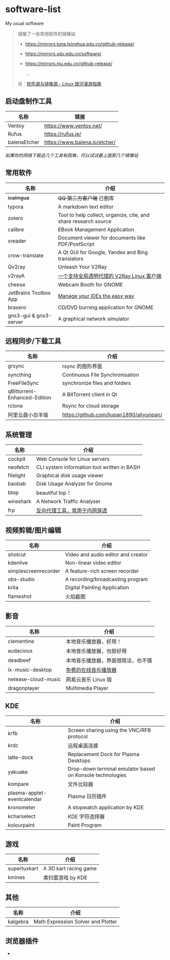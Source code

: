 # software-list

My usual software

> 镜像了一些常用软件的镜像站
>
> - <https://mirrors.tuna.tsinghua.edu.cn/github-release/>
> - <https://mirrors.sdu.edu.cn/software/>
> - <https://mirrors.nju.edu.cn/github-release/>
>
>   ...
>
> 另：[软件源与镜像源 - Linux 银河漫游指南](https://linuxhitchhiker.github.io/THGLG/advanced/re-entry/repo-and-mirror/#%E9%95%9C%E5%83%8F%E7%AB%99%E5%88%97%E8%A1%A8)

## 启动盘制作工具

| 名称         | 链接                            |
| ------------ | ------------------------------- |
| Ventoy       | <https://www.ventoy.net/>       |
| Rufus        | <https://rufus.ie/>             |
| balenaEtcher | <https://www.balena.io/etcher/> |

_如果你的网络下载这几个工具有困难，可以试试最上面那几个镜像站_

## 常用软件

| 名称                   | 介绍                                                                                   |
| ---------------------- | -------------------------------------------------------------------------------------- |
| ~~icalingua~~          | ~~QQ 第三方客户端~~ 已删库                                                             |
| typora                 | A markdown text editor                                                                 |
| zotero                 | Tool to help collect, organize, cite, and share research source                        |
| calibre                | EBook Management Application                                                           |
| xreader                | Document viewer for documents like PDF/PostScript                                      |
| crow-translate         | A Qt GUI for Google, Yandex and Bing translators                                       |
| Qv2ray                 | Unleash Your V2Ray                                                                     |
| v2rayA                 | [一个支持全局透明代理的 V2Ray Linux 客户端](https://github.com/v2rayA/v2rayA/releases) |
| cheese                 | Webcam Booth for GNOME                                                                 |
| JetBrains Toolbox App  | [Manage your IDEs the easy way](https://www.jetbrains.com/zh-cn/toolbox-app/)          |
| brasero                | CD/DVD burning application for GNOME                                                   |
| gns3-gui & gns3-server | A graphical network simulator                                                          |

## 远程同步/下载工具

| 名称                         | 介绍                                       |
| ---------------------------- | ------------------------------------------ |
| grsync                       | rsync 的图形界面                           |
| syncthing                    | Continuous File Synchronisation            |
| FreeFileSync                 | synchronize files and folders              |
| qBittorrent-Enhanced-Edition | A BitTorrent client in Qt                  |
| rclone                       | Rsync for cloud storage                    |
| 阿里云盘小白羊版             | <https://github.com/liupan1890/aliyunpan/> |

## 系统管理

| 名称      | 介绍                                                            |
| --------- | --------------------------------------------------------------- |
| cockpit   | Web Console for Linux servers                                   |
| neofetch  | CLI system information tool written in BASH                     |
| filelight | Graphical disk usage viewer                                     |
| baobab    | Disk Usage Analyzer for Gnome                                   |
| btop      | beautiful top！                                                 |
| wireshark | A Network Traffic Analyser                                      |
| frp       | [反向代理工具，常用于内网穿透](https://github.com/fatedier/frp) |

## 视频剪辑/图片编辑

| 名称                 | 介绍                               |
| -------------------- | ---------------------------------- |
| shotcut              | Video and audio editor and creator |
| kdenlive             | Non-linear video editor            |
| simplescreenrecorder | A feature-rich screen recorder     |
| obs-studio           | A recording/broadcasting program   |
| krita                | Digital Painting Application       |
| flameshot            | 火焰截图                           |

## 影音

| 名称                | 介绍                                                                 |
| ------------------- | -------------------------------------------------------------------- |
| clementine          | 本地音乐播放器，好用！                                               |
| audacious           | 本地音乐播放器，也挺好用                                             |
| deadbeef            | 本地音乐播放器，界面很简洁，也不错                                   |
| lx-music-desktop    | [免费的在线音乐播放器](https://github.com/lyswhut/lx-music-desktop/) |
| netease-cloud-music | 网易云音乐 Linux 版                                                  |
| dragonplayer        | Multimedia Player                                                    |

## KDE

| 名称                        | 介绍                                                      |
| --------------------------- | --------------------------------------------------------- |
| krfb                        | Screen sharing using the VNC/RFB protocol                 |
| krdc                        | 远程桌面连接                                              |
| latte-dock                  | Replacement Dock for Plasma Desktops                      |
| yakuake                     | Drop-down terminal emulator based on Konsole technologies |
| kompare                     | 文件比较器                                                |
| plasma-applet-eventcalendar | Plasma 日历插件                                           |
| kronometer                  | A stopwatch application by KDE                            |
| kcharselect                 | KDE 字符选择器                                            |
| kolourpaint                 | Paint Program                                             |

## 游戏

| 名称         | 介绍                  |
| ------------ | --------------------- |
| supertuxkart | A 3D kart racing game |
| kmines       | 类扫雷游戏 by KDE     |

## 其他

| 名称     | 介绍                               |
| -------- | ---------------------------------- |
| kalgebra | Math Expression Solver and Plotter |

## 浏览器插件

-
